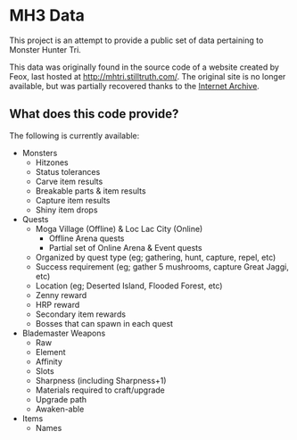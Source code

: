 # MH3 Data
This project is an attempt to provide a public set of data pertaining to Monster Hunter Tri.

This data was originally found in the source code of a website created by Feox, last hosted at http://mhtri.stilltruth.com/.
The original site is no longer available, but was partially recovered thanks to the [Internet Archive](http://web.archive.org/).

## What does this code provide?
The following is currently available:
- Monsters
  - Hitzones
  - Status tolerances
  - Carve item results
  - Breakable parts & item results
  - Capture item results
  - Shiny item drops
- Quests
  - Moga Village (Offline) & Loc Lac City (Online)
    - Offline Arena quests
    - Partial set of Online Arena & Event quests
  - Organized by quest type (eg; gathering, hunt, capture, repel, etc)
  - Success requirement (eg; gather 5 mushrooms, capture Great Jaggi, etc)
  - Location (eg; Deserted Island, Flooded Forest, etc)
  - Zenny reward
  - HRP reward
  - Secondary item rewards
  - Bosses that can spawn in each quest
- Blademaster Weapons
  - Raw
  - Element
  - Affinity
  - Slots
  - Sharpness (including Sharpness+1)
  - Materials required to craft/upgrade
  - Upgrade path
  - Awaken-able
- Items
  - Names
